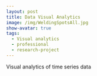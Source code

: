 ```yaml
---
layout: post
title: Data Visual Analytics
image: /img/WeldingSpotsAll.jpg
show-avatar: true
tags:
  - Visual analytics
  - professional
  - research-project
---
```


Visual analytics of time series data

